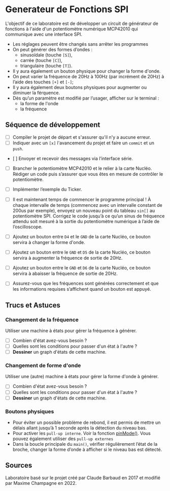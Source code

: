 # Generateur de Fonctions SPI

L'objectif de ce laboratoire est de développer un circuit de générateur de fonctions à l'aide d'un potentiomètre numérique MCP42010 qui communique avec une interface SPI.

- Les réglages peuvent être changés sans arrêter les programmes
- On peut générer des formes d’ondes :
    - sinusoïdale (touche `[S]`), 
    - carrée (touche `[C]`),
    - triangulaire (touche `[T]`).
- Il y aura également un bouton physique pour changer la forme d'onde.
- On peut varier la fréquence de 20Hz à 100Hz (par incrément de 20Hz) à l’aide des touches `[+]` et `[-]`;
- Il y aura également deux boutons physiques pour augmenter ou diminuer la férquence.
- Dès qu’un paramètre est modifié par l’usager, afficher sur le terminal :
    - la forme de l'onde
    - la fréquence

## Séquence de développement

- [ ] Compiler le projet de départ et s'assurer qu'il n'y a aucune erreur.
- [ ] Indiquer avec un `[x]` l'avancement du projet et faire un `commit` et un `push`.
- [ ] Envoyer et recevoir des messages via l’interface série.
- [ ] Brancher le potentiomètre MCP42010 et le relier à la carte Nucléo. Rédiger un code puis s’assurer que vous êtes en mesure de contrôler le potentiomètre.
- [ ] Implémenter l’exemple du Ticker.
- [ ] Il est maintenant temps de commencer le programme principal ! À chaque intervalle de temps (commencez avec un intervalle constant de 200us par exemple), envoyez un nouveau point du tableau `sin[]` au potentiomètre SPI. Corrigez le code jusqu’à ce qu’un sinus de fréquence attendu soit mesuré à la sortie du potentiomètre numérique à l’aide de l’oscilloscope.
- [ ] Ajoutez un bouton entre `D4` et le `GND` de la carte Nucléo, ce bouton servira à changer la forme d'onde.
- [ ] Ajoutez un bouton entre le `GND` et `D5` de la carte Nucléo, ce bouton servira à augmenter la fréquence de sortie de 20Hz.
- [ ] Ajoutez un bouton entre le `GND` et `D6` de la carte Nucléo, ce bouton servira à abaisser la fréquence de sortie de 20Hz.
- [ ] Assurez-vous que les fréquences sont générées correctement et que les informations requises s’affichent quand un bouton est appuyé.


## Trucs et Astuces

### Changement de la fréquence

Utiliser une machine à états pour gérer la fréquence à générer.
- [ ] Combien d'état avez-vous besoin ?
- [ ] Quelles sont les conditions pour passer d'un état à l'autre ?
- [ ] **Dessiner** un graph d'états de cette machine.

### Changement de forme d'onde

Utiliser une (autre) machine à états pour gérer la forme d'onde à générer.
- [ ] Combien d'état avez-vous besoin ?
- [ ] Quelles sont les conditions pour passer d'un état à l'autre ?
- [ ] **Dessiner** un graph d'états de cette machine.

### Boutons physiques

- Pour éviter un possible problème de rebond, il est permis de mettre un délais allant jusqu’à 1 seconde après la détection du niveau bas.
- Pour activer les `pull-up interne`. Voir la fonction [pinMode()](https://reference.arduino.cc/reference/en/language/functions/digital-io/pinmode/). Vous pouvez également utiliser des `pull-up externes`
- Dans la boucle principale du `main()`, vérifier régulièrement l’état de la broche, changer la forme d’onde à afficher si le niveau bas est détecté. 

## Sources

Laboratoire basé sur le projet créé par Claude Barbaud en 2017 et modifié par Maxime Champagne en 2022.